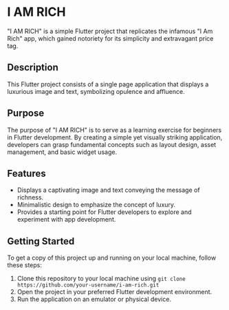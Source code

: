 # I AM RICH

"I AM RICH" is a simple Flutter project that replicates the infamous "I Am Rich" app, which gained notoriety for its simplicity and extravagant price tag.

## Description

This Flutter project consists of a single page application that displays a luxurious image and text, symbolizing opulence and affluence.

## Purpose

The purpose of "I AM RICH" is to serve as a learning exercise for beginners in Flutter development. By creating a simple yet visually striking application, developers can grasp fundamental concepts such as layout design, asset management, and basic widget usage.

## Features

- Displays a captivating image and text conveying the message of richness.
- Minimalistic design to emphasize the concept of luxury.
- Provides a starting point for Flutter developers to explore and experiment with app development.

## Getting Started

To get a copy of this project up and running on your local machine, follow these steps:

1. Clone this repository to your local machine using `git clone https://github.com/your-username/i-am-rich.git`
2. Open the project in your preferred Flutter development environment.
3. Run the application on an emulator or physical device.
